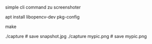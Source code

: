 simple cli command zu screenshoter


apt install libopencv-dev pkg-config

make

./capture            # save snapshot.jpg
./capture mypic.png  # save mypic.png

